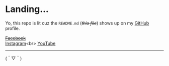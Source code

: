 # Landing...

Yo, this repo is lit cuz the `README.md` (*~~this file~~*) shows up on my
 [GitHub](https://#) profile.

[~~Facebook~~](https://web.facebook.com/gusesa.abida)<br>
[Instagram](https://www.instagram.com/gusase_)<br>
[YouTube](https://#)

---

(＾▽＾)
